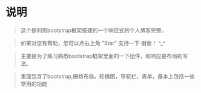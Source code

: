 # 说明

>  这个是利用bootstrap框架搭建的一个响应式的个人博客完整。

>  如果对您有帮助，您可以点右上角 "Star" 支持一下 谢谢！ ^_^

> 主要是为了练习熟悉bootstrap框架里面的一下组件，和响应是布局的写法。

>  里面包含了bootstrap,栅格布局，轮播图，导航栏，表单，基本上包括一些常用的功能




